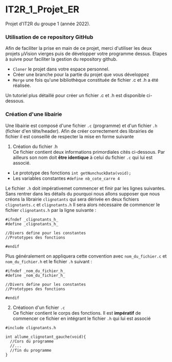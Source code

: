 # IT2R_1_Projet_ER
Projet d'IT2R du groupe 1 (année 2022).

### Utilisation de ce repository GitHub  
Afin de faciliter la prise en main de ce projet, merci d'utiliser les deux projets µVision vierges puis de développer votre programme dessus.
Etapes à suivre pour faciliter la gestion du repository github.
- `Cloner` le projet dans votre espace personnel.
- Créer une branche pour la partie du projet que vous développez
- `Merge` une fois qu'une bibliothèque constituée de fichier .c et .h a été réalisée.

Un tutoriel plus détaillé pour créer un fichier .c et .h est disponible ci-dessous.

### Création d'une libairie  
Une libairie est composé d'une fichier `.c` (programme) et d'un fichier `.h` (fichier d'en tête/header).
Afin de créer correctement des librairies de fichier il est conseillé de respecter la mise en forme suivante

1. Création du fichier .h  
Ce fichier contient deux informations primordiales cités ci-dessous. Par ailleurs son nom doit **être identique** à celui du fichier `.c` qui lui est associé.
- Le prototype des fonctions
```int getNunchuckData(void);```
- Les variables constantes
```#define nb_cote_carre 4```

Le fichier `.h` doit impérativemet commencer et finir par les lignes suivantes. Sans rentrer dans les détails du pourquoi nous allons supposer que nous créons la librairie `clignotants` qui sera dérivée en deux fichiers `clignotants.c` et `clignotants.h`
Il sera alors nécessaire de commencer le fichier `clignotants.h` par la ligne suivante :
```
#ifndef _clignotants_h_
#define _clignotants_h_

//Divers define pour les constantes
//Prototypes des fonctions

#endif
```

Plus généralement on appliquera cette convention avec `nom_du_fichier.c` et `nom_du_fichier.h` et le fichier `.h` suivant : 
```
#ifndef _nom_du_fichier_h_
#define _nom_du_fichier_h_

//Divers define pour les constantes
//Prototypes des fonctions

#endif
```

2. Créatioon d'un fichier `.c`  
Ce fichier contient le corps des fonctions. Il est **impératif** de commencer ce fichier en intégrant le fichier `.h` qui lui est associé
```
#include clignotants.h

int allume_clignotant_gauche(void){
  //Cors du programme 
  //...
  //fin du programme
}
```
